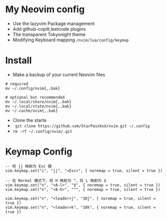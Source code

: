 # My Neovim config

- Use the lazyvim Package management
- Add github-copilt,leetcode plugins
- The transparent Tokyonight theme
- Modifying Keyboard mapping
  `/nvim/lua/config/keymap`

# Install

- Make a backup of your current Neovim files

```
# required
mv ~/.config/nvim{,.bak}

# optional but recommended
mv ~/.local/share/nvim{,.bak}
mv ~/.local/state/nvim{,.bak}
mv ~/.cache/nvim{,.bak}
```

- Clone the starte
- ` git clone https://github.com/StarPainXxX/nvim.git ~/.config`
- `rm -rf ~/.config/nvim/.git`

# Keymap Config

```
-- 将 jj 映射为 Esc 键
vim.keymap.set("i", "jj", "<Esc>", { noremap = true, silent = true })

-- 在 Normal 模式下，将 H 映射为 ^，将 L 映射为 $
vim.keymap.set("n", "<A-l>", "$", { noremap = true, silent = true })
vim.keymap.set("n", "<A-h>", "^", { noremap = true, silent = true })

vim.keymap.set("n", "<leader>j", "10j", { noremap = true, silent = true })
vim.keymap.set("n", "<leader>k", "10k", { noremap = true, silent = true })
```
